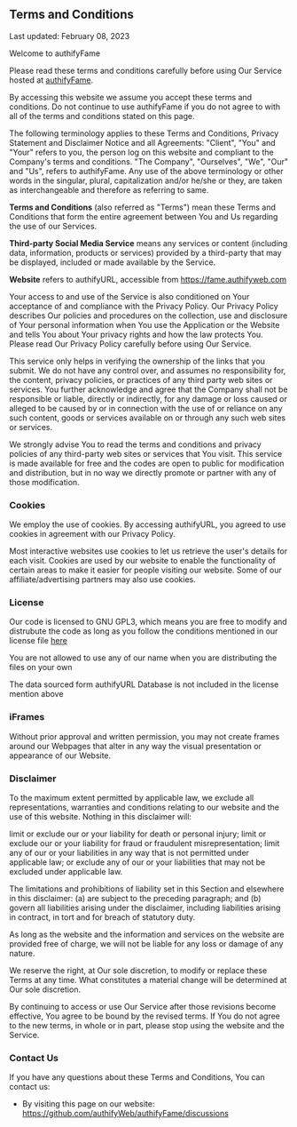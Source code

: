 <h2><strong>Terms and Conditions</strong></h2>
<p>Last updated: February 08, 2023</p>

<p>Welcome to authifyFame</p>
<p>Please read these terms and conditions carefully before using Our Service hosted at <a href ="https://fame.authifyweb.com">authifyFame</a>.</p>
<p>By accessing this website we assume you accept these terms and conditions. Do not continue to use authifyFame if you do not agree to with all of the terms and conditions stated on this page.</p>

<p>The following terminology applies to these Terms and Conditions, Privacy Statement and Disclaimer Notice and all Agreements: "Client", "You" and "Your" refers to you, the person log on this website and compliant to the Company's terms and conditions. "The Company", "Ourselves", "We", "Our" and "Us", refers to authifyFame. Any use of the above terminology or other words in the singular, plural, capitalization and/or he/she or they, are taken as interchangeable and therefore as referring to same.</p>

<p><strong>Terms and Conditions</strong> (also referred as "Terms") mean these Terms and Conditions that form the entire agreement between You and Us regarding the use of our Services. </p>

<p><strong>Third-party Social Media Service</strong> means any services or content (including data, information, products or services) provided by a third-party that may be displayed, included or made available by the Service.</p>
<p><strong>Website</strong> refers to authifyURL, accessible from <a href="https://fame.authifyweb.com" rel="external nofollow noopener" target="_blank">https://fame.authifyweb.com</a></p>

<p>Your access to and use of the Service is also conditioned on Your acceptance of and compliance with the Privacy Policy. Our Privacy Policy describes Our policies and procedures on the collection, use and disclosure of Your personal information when You use the Application or the Website and tells You about Your privacy rights and how the law protects You. Please read Our Privacy Policy carefully before using Our Service.</p>

This service only helps in verifying the ownership of the links that you submit. We do not have any control over, and assumes no responsibility for, the content, privacy policies, or practices of any third party web sites or services. You further acknowledge and agree that the Company shall not be responsible or liable, directly or indirectly, for any damage or loss caused or alleged to be caused by or in connection with the use of or reliance on any such content, goods or services available on or through any such web sites or services.

We strongly advise You to read the terms and conditions and privacy policies of any third-party web sites or services that You visit.
This service is made available for free and the codes are open to public for modification and distribution, but in no way we directly promote or partner with any of those modification. 

<h3><strong>Cookies</strong></h3>
<p>We employ the use of cookies. By accessing authifyURL, you agreed to use cookies in agreement with our Privacy Policy.</p>
<p>Most interactive websites use cookies to let us retrieve the user's details for each visit. Cookies are used by our website to enable the functionality of certain areas to make it easier for people visiting our website. Some of our affiliate/advertising partners may also use cookies.</p>

<h3>License</h3>
<p>Our code is licensed to GNU GPL3, which means you are free to modify and distrubute the code as long as you follow the conditions mentioned in our license file <a href ="https://github.com/authifyWeb/authifyFame/blob/main/LICENSE">here</a></p>  
<p>You are not allowed to use any of our name when you are distributing the files on your own</p>
<p> The data sourced form authifyURL Database is not included in the license mention above</p>

<h3><strong>iFrames</strong></h3>
<p>Without prior approval and written permission, you may not create frames around our Webpages that alter in any way the visual presentation or appearance of our Website.</p>

<h3>Disclaimer</h3>

To the maximum extent permitted by applicable law, we exclude all representations, warranties and conditions relating to our website and the use of this website. Nothing in this disclaimer will:

limit or exclude our or your liability for death or personal injury;
limit or exclude our or your liability for fraud or fraudulent misrepresentation;
limit any of our or your liabilities in any way that is not permitted under applicable law; or
exclude any of our or your liabilities that may not be excluded under applicable law.

The limitations and prohibitions of liability set in this Section and elsewhere in this disclaimer: (a) are subject to the preceding paragraph; and (b) govern all liabilities arising under the disclaimer, including liabilities arising in contract, in tort and for breach of statutory duty.

As long as the website and the information and services on the website are provided free of charge, we will not be liable for any loss or damage of any nature.

<p>We reserve the right, at Our sole discretion, to modify or replace these Terms at any time. What constitutes a material change will be determined at Our sole discretion.</p>
<p>By continuing to access or use Our Service after those revisions become effective, You agree to be bound by the revised terms. If You do not agree to the new terms, in whole or in part, please stop using the website and the Service.</p>

<h3>Contact Us</h3>
<p>If you have any questions about these Terms and Conditions, You can contact us:</p>
<ul>
<li>By visiting this page on our website: <a href="https://github.com/authifyWeb/authifyFame/discussions" target="_blank" rel="external nofollow noopener">https://github.com/authifyWeb/authifyFame/discussions</a></li>
</ul>
